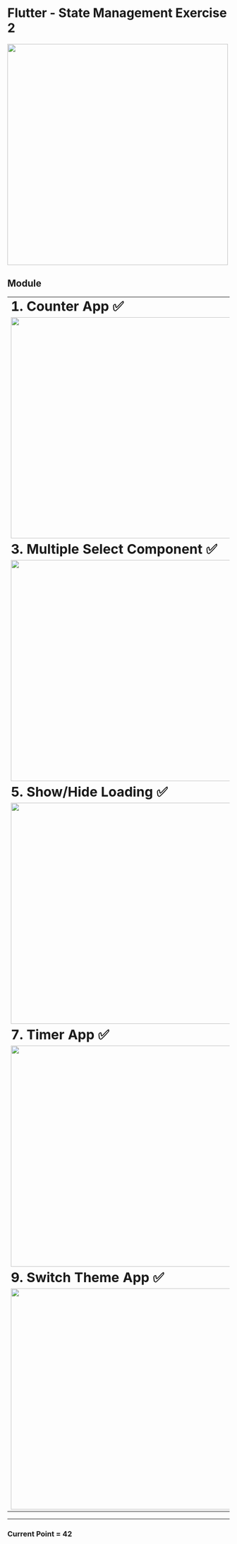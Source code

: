 # Flutter - State Management Exercise 2

<img src="https://github.com/lypsisrudiansyah/flutter_exercise1002/assets/52348378/56ac7eb1-2aae-47f9-ba7c-856215032667" height="500">

## Module

<table border="0" width="100%">
 <tr>
    <td width="50%"><b style="font-size:30px">1. Counter App ✅</b></td>
    <td width="50%"><b style="font-size:30px">2. Single Select Component ✅</b></td>
 </tr>
 <tr>
    <td>
<img src="https://github.com/lypsisrudiansyah/flutter_exercise1002/assets/52348378/a0bd5ed7-ad64-4523-8b94-7f4091e5ba4a" height="500">
    </td>
    <td>
<img src="https://github.com/lypsisrudiansyah/flutter_exercise1002/assets/52348378/ffc5ef53-e834-4035-8d7c-c95f15fe2791" height="500">
    </td>
 </tr>
<!-- ROW -->
 <tr>
    <td width="50%"><b style="font-size:30px">3. Multiple Select Component ✅</b></td>
    <td width="50%"><b style="font-size:30px">4. Enable/Disable Button ✅ </b></td>
 </tr>
 <tr>
    <td>
<img src="https://github.com/lypsisrudiansyah/flutter_exercise1002/assets/52348378/a0bd5ed7-ad64-4523-8b94-7f4091e5ba4a" height="500">
    </td>
    <td>
<img src="https://github.com/lypsisrudiansyah/flutter_exercise1002/assets/52348378/2edfbb8d-0af8-4f86-a2d4-34bc61261995" height="500">
    </td>
 </tr>
 <!-- ROW -->
 <tr>
    <td width="50%"><b style="font-size:30px">5. Show/Hide Loading ✅</b></td>
    <td width="50%"><b style="font-size:30px">6. Show/Hide Banner ✅</b></td>
 </tr>
 <tr>
    <td>
<img src="https://github.com/lypsisrudiansyah/flutter_exercise1002/assets/52348378/d5029ae3-7899-4461-b653-70bc6eb6c39b" height="500">
    </td>
    <td>
<img src="https://github.com/lypsisrudiansyah/flutter_exercise1002/assets/52348378/c3bf0d23-2b48-46b9-a33a-7c07414b337c" height="500">
    </td>
 </tr>
<!-- ROW -->
 <tr>
    <td width="50%"><b style="font-size:30px">7. Timer App ✅</b></td>
    <td width="50%"><b style="font-size:30px">8. Animate ✅</b></td>
 </tr>
 <tr>
    <td>
     <img src="https://github.com/lypsisrudiansyah/flutter_exercise1002/assets/52348378/d336b656-08e9-47b2-9d91-e0b758394e37" height="500">
    </td>
    <td>
     <img src="https://github.com/lypsisrudiansyah/flutter_exercise1002/assets/52348378/c84d0a78-d740-436f-ad93-8d4e61afc2ec" height="500">
    </td>
 </tr>
 <!-- ROW -->
 <tr>
    <td width="50%"><b style="font-size:30px">9. Switch Theme App ✅</b></td>
    <td width="50%"><b style="font-size:30px">10. Http Request(Todo)</b></td>
 </tr>
 <tr>
    <td>
     <img src="https://github.com/lypsisrudiansyah/flutter_exercise1002/assets/52348378/378b2a64-75cb-45ef-8f73-613bbdcb5024" height="500">
    </td>
    <td>
     ...
    </td>
 </tr>
</table>

---

### Current Point = 42
